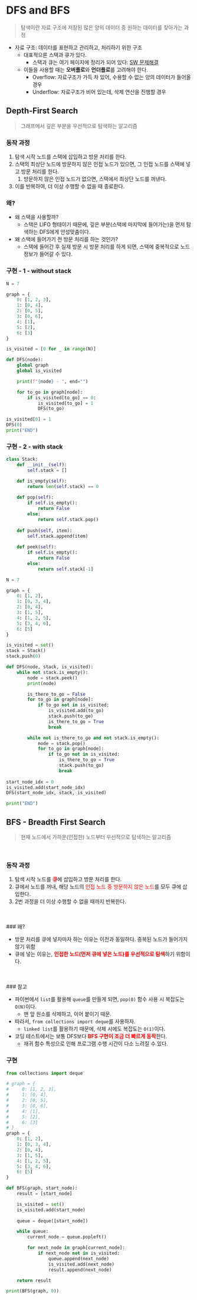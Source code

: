 # DFS and BFS

> 탐색이란 자료 구조에 저장된 많은 양의 데이터 중 원하는 데이터를 찾아가는 과정
> 
- 자료 구조: 데이터를 표현하고 관리하고, 처리하기 위한 구조
    - 대표적으론 스택과 큐가 있다.
        - 스택과 큐는 여기 페이지에 정리가 되어 있다: [SW 문제해결](https://www.notion.so/SW-73fe074e068a4198a3b7d17952910202?pvs=21)
    - 이들을 사용할 때는 **오버플로**와 **언더플로**를 고려해야 한다.
        - Overflow: 자료구조가 가득 차 있어, 수용할 수 없는 양의 데이터가 들어올 경우
        - Underflow: 자료구조가 비어 있는데, 삭제 연산을 진행할 경우

        
## Depth-First Search

> 그래프에서 깊은 부분을 우선적으로 탐색하는 알고리즘
> 

### **동작 과정**

1. 탐색 시작 노드를 스택에 삽입하고 방문 처리를 한다.
2. 스택의 최상단 노드에 방문하지 않은 인접 노드가 있으면, 그 인접 노드를 스택에 넣고 방문 처리를 한다.
    1. 방문하지 않은 인접 노드가 없으면, 스택에서 최상단 노드를 꺼낸다.
3. 이를 반복하여, 더 이상 수행할 수 없을 때 종료한다.

### 왜?

- 왜 스택을 사용할까?
    - 스택은 LIFO 형태이기 때문에, 깊은 부분(스택에 마지막에 들어가는)을 먼저 탐색하는 DFS에게 안성맞춤이다.
- 왜 스택에 들어가기 전 방문 처리를 하는 것인가?
    - 스택에 들어간 후 실제 방문 시 방문 처리를 하게 되면, 스택에 중복적으로 노드 정보가 들어갈 수 있다.

### 구현 - 1 - without stack

```python
N = 7

graph = {
    0: [1, 2, 3],
    1: [0, 4],
    2: [0, 5],
    3: [0, 6],
    4: [1],
    5: [2],
    6: [3]
}

is_visited = [0 for _ in range(N)]

def DFS(node):
    global graph
    global is_visited

    print(f"{node} - ", end="")

    for to_go in graph[node]:
        if is_visited[to_go] == 0:
            is_visited[to_go] = 1
            DFS(to_go)

is_visited[0] = 1
DFS(0)
print("END")
```

### 구현 - 2 - with stack

```python
class Stack:
    def __init__(self):
        self.stack = []

    def is_empty(self):
        return len(self.stack) == 0
    
    def pop(self):
        if self.is_empty():
            return False
        else:
            return self.stack.pop()
    
    def push(self, item):
        self.stack.append(item)
    
    def peek(self):
        if self.is_empty():
            return False
        else:
            return self.stack[-1]

N = 7

graph = {
    0: [1, 2],
    1: [0, 3, 4],
    2: [0, 4],
    3: [1, 5],
    4: [1, 2, 5],
    5: [3, 4, 6],
    6: [5]
}

is_visited = set()
stack = Stack()
stack.push(0)

def DFS(node, stack, is_visited):
    while not stack.is_empty():
        node = stack.peek()
        print(node)

        is_there_to_go = False
        for to_go in graph[node]:
            if to_go not in is_visited:
                is_visited.add(to_go)
                stack.push(to_go)
                is_there_to_go = True
                break

        while not is_there_to_go and not stack.is_empty():
            node = stack.pop()
            for to_go in graph[node]:
                if to_go not in is_visited:
                    is_there_to_go = True
                    stack.push(to_go)
                    break
      
start_node_idx = 0
is_visited.add(start_node_idx)
DFS(start_node_idx, stack, is_visited)

print("END")
```

## BFS - Breadth First Search

> 현재 노드에서 가까운(인접한) 노드부터 우선적으로 탐색하는 알고리즘

<br>


### 동작 과정

1. 탐색 시작 노드를 <span style="color:red">**큐**</span>에 삽입하고 방문 처리를 한다.
2. 큐에서 노드를 꺼내, 해당 노드의 <span style="color:red">인접 노드 중 방문하지 않은 노드</span>를 모두 큐에 삽입한다.
3. 2번 과정을 더 이상 수행할 수 없을 때까지 반복한다.
<br>
<br>
### 왜?

- 방문 처리를 큐에 넣자마자 하는 이유는 이전과 동일하다. 중복된 노드가 들어가지 않기 위함
- 큐에 넣는 이유는, <span style="color:red">**인접한 노드(먼저 큐에 넣은 노드)를 우선적으로 탐색**</span>하기 위함이다.
<br>
<br>
### 참고

- 파이썬에서 `list`를 활용해 `queue`를 만들게 되면, `pop(0)` 함수 사용 시 복잡도는 `O(N)`이다.
    - 맨 앞 원소를 삭제하고, 이어 붙이기 때문.
- 따라서, `from collections import deque`를 사용하자.
    - `linked list`를 활용하기 때문에, 삭제 시에도 복잡도는 `O(1)`이다.
- 코딩 테스트에서는 보통 DFS보다 <span style="color:red">**BFS 구현이 조금 더 빠르게 동작**</span>한다.
    - 재귀 함수 특성으로 인해 프로그램 수행 시간이 다소 느려질 수 있다.

### 구현

```python
from collections import deque

# graph = {
#     0: [1, 2, 3],
#     1: [0, 4],
#     2: [0, 5],
#     3: [0, 6],
#     4: [1],
#     5: [2],
#     6: [3]
# }
graph = {
    0: [1, 2],
    1: [0, 3, 4],
    2: [0, 4],
    3: [1, 5],
    4: [1, 2, 5],
    5: [3, 4, 6],
    6: [5]
}

def BFS(graph, start_node):
    result = [start_node]

    is_visited = set()
    is_visited.add(start_node)
    
    queue = deque([start_node])

    while queue:
        current_node = queue.popleft()

        for next_node in graph[current_node]:
            if next_node not in is_visited:
                queue.append(next_node)
                is_visited.add(next_node)
                result.append(next_node)

    return result

print(BFS(graph, 0))
```